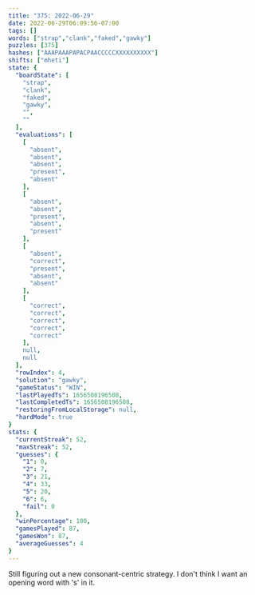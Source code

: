 ```yaml
---
title: "375: 2022-06-29"
date: 2022-06-29T06:09:56-07:00
tags: []
words: ["strap","clank","faked","gawky"]
puzzles: [375]
hashes: ["AAAPAAAPAPACPAACCCCCXXXXXXXXXX"]
shifts: ["mheti"]
state: {
  "boardState": [
    "strap",
    "clank",
    "faked",
    "gawky",
    "",
    ""
  ],
  "evaluations": [
    [
      "absent",
      "absent",
      "absent",
      "present",
      "absent"
    ],
    [
      "absent",
      "absent",
      "present",
      "absent",
      "present"
    ],
    [
      "absent",
      "correct",
      "present",
      "absent",
      "absent"
    ],
    [
      "correct",
      "correct",
      "correct",
      "correct",
      "correct"
    ],
    null,
    null
  ],
  "rowIndex": 4,
  "solution": "gawky",
  "gameStatus": "WIN",
  "lastPlayedTs": 1656508196508,
  "lastCompletedTs": 1656508196508,
  "restoringFromLocalStorage": null,
  "hardMode": true
}
stats: {
  "currentStreak": 52,
  "maxStreak": 52,
  "guesses": {
    "1": 0,
    "2": 7,
    "3": 21,
    "4": 33,
    "5": 20,
    "6": 6,
    "fail": 0
  },
  "winPercentage": 100,
  "gamesPlayed": 87,
  "gamesWon": 87,
  "averageGuesses": 4
}
---
```


<!-- more -->
Still figuring out a new consonant-centric strategy. I don't think I want an opening word with 's' in it.
